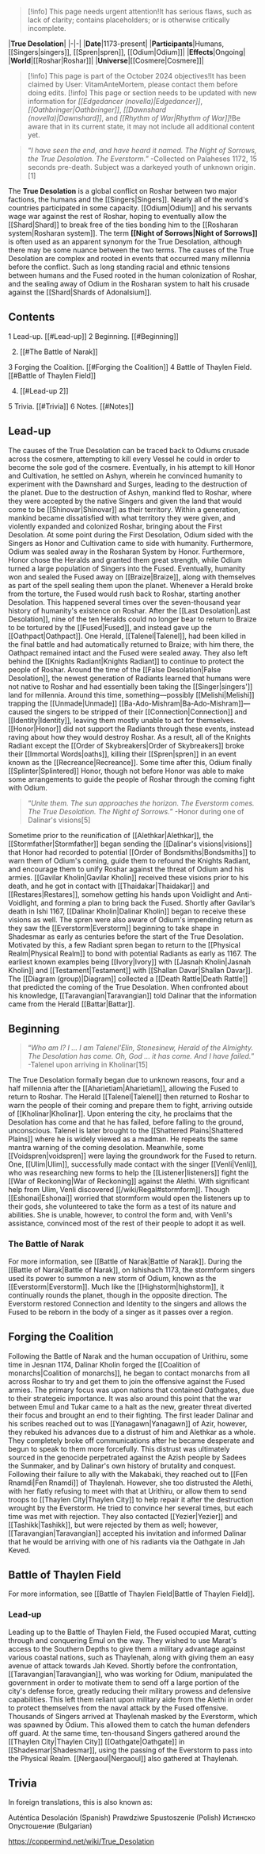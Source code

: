 > [!info] This page needs urgent attention!It has serious flaws, such as lack of clarity; contains placeholders; or is otherwise critically incomplete.

|**True Desolation**|
|-|-|
|**Date**|1173-present|
|**Participants**|Humans, [[Singers\|singers]], [[Spren\|spren]], [[Odium\|Odium]]|
|**Effects**|Ongoing|
|**World**|[[Roshar\|Roshar]]|
|**Universe**|[[Cosmere\|Cosmere]]|

> [!info] This page is part of the October 2024 objectives!It has been claimed by User: VitamAnteMortem, please contact them before doing edits.
> [!info] This page or section needs to be updated with new information for *[[Edgedancer (novella)\|Edgedancer]]*, *[[Oathbringer\|Oathbringer]]*, *[[Dawnshard (novella)\|Dawnshard]]*, and *[[Rhythm of War\|Rhythm of War]]*!Be aware that in its current state, it may not include all additional content yet.

>“*I have seen the end, and have heard it named. The Night of Sorrows, the True Desolation. The Everstorm.*”
\-Collected on Palaheses 1172, 15 seconds pre-death. Subject was a darkeyed youth of unknown origin.[1]


The **True Desolation** is a global conflict on Roshar between two major factions, the humans and the [[Singers\|Singers]]. Nearly all of the world's countries participated in some capacity. [[Odium\|Odium]] and his servants wage war against the rest of Roshar, hoping to eventually allow the [[Shard\|Shard]] to break free of the ties bonding him to the [[Rosharan system\|Rosharan system]]. The term **[[Night of Sorrows\|Night of Sorrows]]** is often used as an apparent synonym for the True Desolation, although there may be some nuance between the two terms.
The causes of the True Desolation are complex and rooted in events that occurred many millennia before the conflict. Such as long standing racial and ethnic tensions between humans and the Fused rooted in the human colonization of Roshar, and the sealing away of Odium in the Rosharan system to halt his crusade against the [[Shard\|Shards of Adonalsium]].

## Contents

1 Lead-up. [[#Lead-up]] 
2 Beginning. [[#Beginning]] 

2. [[#The Battle of Narak]] 


3 Forging the Coalition. [[#Forging the Coalition]] 
4 Battle of Thaylen Field. [[#Battle of Thaylen Field]] 

4. [[#Lead-up 2]] 


5 Trivia. [[#Trivia]] 
6 Notes. [[#Notes]] 


## Lead-up
The causes of the True Desolation can be traced back to Odiums crusade across the cosmere, attempting to kill every Vessel he could in order to become the sole god of the cosmere. Eventually, in his attempt to kill Honor and Cultivation, he settled on Ashyn, wherein he convinced humanity to experiment with the Dawnshard and Surges, leading to the destruction of the planet. Due to the destruction of Ashyn, mankind fled to Roshar, where they were accepted by the native Singers and given the land that would come to be [[Shinovar\|Shinovar]] as their territory. Within a generation, mankind became dissatisfied with what territory they were given, and violently expanded and colonized Roshar, bringing about the First Desolation.
At some point during the First Desolation, Odium sided with the Singers as Honor and Cultivation came to side with humanity. Furthermore, Odium was sealed away in the Rosharan System by Honor. Furthermore, Honor chose the Heralds and granted them great strength, while Odium turned a large population of Singers into the Fused. Eventually, humanity won and sealed the Fused away on [[Braize\|Braize]], along with themselves as part of the spell sealing them upon the planet. Whenever a Herald broke from the torture, the Fused would rush back to Roshar, starting another Desolation. This happened several times over the seven-thousand year history of humanity's existence on Roshar.
After the [[Last Desolation\|Last Desolation]], nine of the ten Heralds could no longer bear to return to Braize to be tortured by the [[Fused\|Fused]], and instead gave up the [[Oathpact\|Oathpact]]. One Herald, [[Talenel\|Talenel]], had been killed in the final battle and had automatically returned to Braize; with him there, the Oathpact remained intact and the Fused were sealed away. They also left behind the [[Knights Radiant\|Knights Radiant]] to continue to protect the people of Roshar.
Around the time of the [[False Desolation\|False Desolation]], the newest generation of Radiants learned that humans were not native to Roshar and had essentially been taking the [[Singer\|singers']] land for millennia. Around this time, something—possibly [[Melishi\|Melishi]] trapping the [[Unmade\|Unmade]] [[Ba-Ado-Mishram\|Ba-Ado-Mishram]]—caused the singers to be stripped of their [[Connection\|Connection]] and [[Identity\|Identity]], leaving them mostly unable to act for themselves. [[Honor\|Honor]] did not support the Radiants through these events, instead raving about how they would destroy Roshar. As a result, all of the Knights Radiant except the [[Order of Skybreakers\|Order of Skybreakers]] broke their [[Immortal Words\|oaths]], killing their [[Spren\|spren]] in an event known as the [[Recreance\|Recreance]]. Some time after this, Odium finally [[Splinter\|Splintered]] Honor, though not before Honor was able to make some arrangements to guide the people of Roshar through the coming fight with Odium.

>“*Unite them. The sun approaches the horizon. The Everstorm comes. The True Desolation. The Night of Sorrows.*”
\-Honor during one of Dalinar's visions[5]

Sometime prior to the reunification of [[Alethkar\|Alethkar]], the [[Stormfather\|Stormfather]] began sending the [[Dalinar's visions\|visions]] that Honor had recorded to potential [[Order of Bondsmiths\|Bondsmiths]] to warn them of Odium's coming, guide them to refound the Knights Radiant, and encourage them to unify Roshar against the threat of Odium and his armies. [[Gavilar Kholin\|Gavilar Kholin]] received these visions prior to his death, and he got in contact with [[Thaidakar\|Thaidakar]] and [[Restares\|Restares]], somehow getting his hands upon Voidlight and Anti-Voidlight, and forming a plan to bring back the Fused. Shortly after Gavilar’s death in Ishi 1167, [[Dalinar Kholin\|Dalinar Kholin]] began to receive these visions as well.
The spren were also aware of Odium's impending return as they saw the [[Everstorm\|Everstorm]] beginning to take shape in Shadesmar as early as centuries before the start of the True Desolation. Motivated by this, a few Radiant spren began to return to the [[Physical Realm\|Physical Realm]] to bond with potential Radiants as early as 1167. The earliest known examples being [[Ivory\|Ivory]] with [[Jasnah Kholin\|Jasnah Kholin]] and [[Testament\|Testament]] with [[Shallan Davar\|Shallan Davar]].
The [[Diagram (group)\|Diagram]] collected a [[Death Rattle\|Death Rattle]] that predicted the coming of the True Desolation. When confronted about his knowledge, [[Taravangian\|Taravangian]] told Dalinar that the information came from the Herald [[Battar\|Battar]].

## Beginning
>“*Who am I? I ... I am Talenel'Elin, Stonesinew, Herald of the Almighty. The Desolation has come. Oh, God ... it has come. And I have failed.*”
\-Talenel upon arriving in Kholinar[15]


The True Desolation formally began due to unknown reasons, four and a half millennia after the [[Aharietiam\|Aharietiam]], allowing the Fused to return to Roshar. The Herald [[Talenel\|Talenel]] then returned to Roshar to warn the people of their coming and prepare them to fight, arriving outside of [[Kholinar\|Kholinar]]. Upon entering the city, he proclaims that the Desolation has come and that he has failed, before falling to the ground, unconscious. Talenel is later brought to the [[Shattered Plains\|Shattered Plains]] where he is widely viewed as a madman. He repeats the same mantra warning of the coming desolation.
Meanwhile, some [[Voidspren\|voidspren]] were laying the groundwork for the Fused to return. One, [[Ulim\|Ulim]], successfully made contact with the singer [[Venli\|Venli]], who was researching new forms to help the [[Listener\|listeners]] fight the [[War of Reckoning\|War of Reckoning]] against the Alethi. With significant help from Ulim, Venli discovered [[/wiki/Regal#stormform]]. Though [[Eshonai\|Eshonai]] worried that stormform would open the listeners up to their gods, she volunteered to take the form as a test of its nature and abilities. She is unable, however, to control the form and, with Venli's assistance, convinced most of the rest of their people to adopt it as well.

### The Battle of Narak
For more information, see [[Battle of Narak\|Battle of Narak]].
During the [[Battle of Narak\|Battle of Narak]], on Ishishach 1173, the stormform singers used its power to summon a new storm of Odium, known as the [[Everstorm\|Everstorm]]. Much like the [[Highstorm\|highstorm]], it continually rounds the planet, though in the opposite direction.
The Everstorm restored Connection and Identity to the singers and allows the Fused to be reborn in the body of a singer as it passes over a region.

## Forging the Coalition
Following the Battle of Narak and the human occupation of Urithiru, some time in Jesnan 1174, Dalinar Kholin forged the [[Coalition of monarchs\|Coalition of monarchs]], he began to contact monarchs from all across Roshar to try and get them to join the offensive against the Fused armies. The primary focus was upon nations that contained Oathgates, due to their strategeic importance. It was also around this point that the war between Emul and Tukar came to a halt as the new, greater threat diverted their focus and brought an end to their fighting.
The first leader Dalinar and his scribes reached out to was [[Yanagawn\|Yanagawn]] of Azir, however, they rebuked his advances due to a distrust of him and Alethkar as a whole. They completely broke off communications after he became desperate and begun to speak to them more forcefully. This distrust was ultimately sourced in the genocide perpetrated against the Azish people by Sadees the Sunmaker, and by Dalinar's own history of brutality and conquest.
Following their failure to ally with the Makabaki, they reached out to [[Fen Rnamdi\|Fen Rnamdi]] of Thaylenah. However, she too distrusted the Alethi, with her flatly refusing to meet with that at Urithiru, or allow them to send troops to [[Thaylen City\|Thaylen City]] to help repair it after the destruction wrought by the Everstorm. He tried to convince her several times, but each time was met with rejection.
They also contacted [[Yezier\|Yezier]] and [[Tashikk\|Tashikk]], but were rejected by them as well; however, [[Taravangian\|Taravangian]] accepted his invitation and informed Dalinar that he would be arriving with one of his radiants via the Oathgate in Jah Keved.


## Battle of Thaylen Field
For more information, see [[Battle of Thaylen Field\|Battle of Thaylen Field]].
### Lead-up
Leading up to the Battle of Thaylen Field, the Fused occupied Marat, cutting through and conquering Emul on the way. They wished to use Marat's access to the Southern Depths to give them a military advantage against various coastal nations, such as Thaylenah, along with giving them an easy avenue of attack towards Jah Keved.
Shortly before the confrontation, [[Taravangian\|Taravangian]], who was working for Odium, manipulated the government in order to motivate them to send off a large portion of the city's defense force, greatly reducing their military prowess and defensive capabilities. This left them reliant upon military aide from the Alethi in order to protect themselves from the naval attack by the Fused offensive.
Thousands of Singers arrived at Thaylenah masked by the Everstorm, which was spawned by Odium. This allowed them to catch the human defenders off guard. At the same time, ten-thousand Singers gathered around the [[Thaylen City\|Thaylen City]] [[Oathgate\|Oathgate]] in [[Shadesmar\|Shadesmar]], using the passing of the Everstorm to pass into the Physical Realm. [[Nergaoul\|Nergaoul]] also gathered at Thaylenah.



## Trivia
In foreign translations, this is also known as:

Auténtica Desolación (Spanish)
Prawdziwe Spustoszenie (Polish)
Истинско Опустошение (Bulgarian)


https://coppermind.net/wiki/True_Desolation